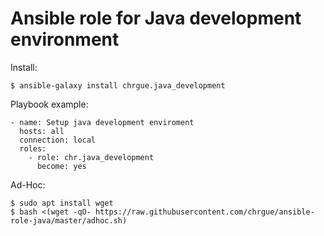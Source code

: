 # Ansible role for Java development environment

Install:

    $ ansible-galaxy install chrgue.java_development


Playbook example:

    - name: Setup java development enviroment
      hosts: all
      connection: local
      roles:
        - role: chr.java_development
          become: yes
        

Ad-Hoc:

    $ sudo apt install wget
    $ bash <(wget -qO- https://raw.githubusercontent.com/chrgue/ansible-role-java/master/adhoc.sh)